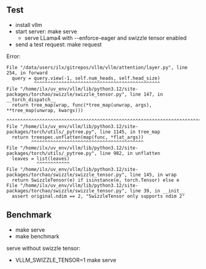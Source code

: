 ## Test

* install vllm
* start server: make serve
  * serve LLama4 with --enforce-eager and swizzle tensor enabled
* send a test request: make request

Error:

    File "/data/users/ilx/gitrepos/vllm/vllm/attention/layer.py", line 254, in forward
      query = query.view(-1, self.num_heads, self.head_size)
              ^^^^^^^^^^^^^^^^^^^^^^^^^^^^^^^^^^^^^^^^^^^^^^
    File "/home/ilx/uv_env/vllm/lib/python3.12/site-packages/torchao/swizzle/swizzle_tensor.py", line 147, in __torch_dispatch__
      return tree_map(wrap, func(*tree_map(unwrap, args), **tree_map(unwrap, kwargs)))
             ^^^^^^^^^^^^^^^^^^^^^^^^^^^^^^^^^^^^^^^^^^^^^^^^^^^^^^^^^^^^^^^^^^^^^^^^^
    File "/home/ilx/uv_env/vllm/lib/python3.12/site-packages/torch/utils/_pytree.py", line 1145, in tree_map
      return treespec.unflatten(map(func, *flat_args))
             ^^^^^^^^^^^^^^^^^^^^^^^^^^^^^^^^^^^^^^^^^
    File "/home/ilx/uv_env/vllm/lib/python3.12/site-packages/torch/utils/_pytree.py", line 982, in unflatten
      leaves = list(leaves)
               ^^^^^^^^^^^^
    File "/home/ilx/uv_env/vllm/lib/python3.12/site-packages/torchao/swizzle/swizzle_tensor.py", line 145, in wrap
      return SwizzleTensor(e) if isinstance(e, torch.Tensor) else e
    File "/home/ilx/uv_env/vllm/lib/python3.12/site-packages/torchao/swizzle/swizzle_tensor.py", line 39, in __init__
      assert original.ndim == 2, "SwizzleTensor only supports ndim 2"

## Benchmark

* make serve
* make benchmark

serve without swizzle tensor:

* VLLM_SWIZZLE_TENSOR=1 make serve
